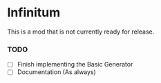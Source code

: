 # Infinitum
This is a mod that is not currently ready for release.

### TODO
- [ ] Finish implementing the Basic Generator
- [ ] Documentation (As always)
